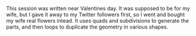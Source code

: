 This session was written near Valentines day. It was supposed to be for my wife, but I gave it away to my Twitter followers first, so I went and bought my wife real flowers intead. It uses quads and subdivisions to generate the parts, and then loops to duplicate the geometry in various shapes.
